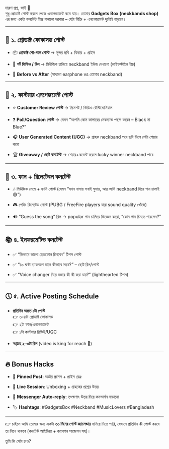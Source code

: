 দারুণ প্রশ্ন, ভাই 🙌  
শুধু প্রোডাক্ট পোস্ট করলে পেজে এনগেজমেন্ট কমে যায়। তোমার **Gadgets Box (neckbands shop)** এর জন্য একটা কনটেন্ট মিক্স বানানো দরকার – যেটা বিক্রি + এনগেজমেন্ট দুটোই বাড়াবে।

---

## 🎯 ১. প্রোডাক্ট ফোকাসড পোস্ট

- 📦 **প্রোডাক্ট শো-অফ পোস্ট** → সুন্দর ছবি + ফিচার + প্রাইস
    
- 🎥 **শর্ট ভিডিও / রিল** → মিউজিক চালিয়ে neckband ইউজ দেখানো (লাইফস্টাইল টাচ)
    
- 📸 **Before vs After** (সাধারণ earphone vs তোমার neckband)
    

---

## 🤝 ২. কাস্টমার এনগেজমেন্ট পোস্ট

- ⭐ **Customer Review পোস্ট** → স্ক্রিনশট / ভিডিও টেস্টিমোনিয়াল
    
- ❓ **Poll/Question পোস্ট** → যেমন “আপনি কোন কালারের নেকব্যান্ড পছন্দ করেন – Black না Blue?”
    
- 🎧 **User Generated Content (UGC)** → গ্রাহক neckband পরে ছবি দিলে সেটা শেয়ার করো
    
- 🏆 **Giveaway / ছোট কনটেস্ট** → শেয়ার+কমেন্ট করলে lucky winner neckband পাবে
    

---

## 🎵 ৩. ফান + রিলেটেবল কনটেন্ট

- 🎶 মিউজিক মেমে + ফানি পোস্ট (যেমন “যখন বাসায় সবাই ঘুমায়, আর আমি neckband দিয়ে গান চালাই 😅”)
    
- 🎮 গেমিং রিলেটেড পোস্ট (PUBG / FreeFire players যারা sound quality খোঁজে)
    
- 🔊 “Guess the song” রিল → popular গান চালিয়ে জিজ্ঞেস করো, “কোন গান চিনতে পারলেন?”
    

---

## 📚 ৪. ইনফরমেটিভ কনটেন্ট

- ✅ “কিভাবে ভালো হেডফোন চিনবেন” টিপস পোস্ট
    
- ✅ “৪০ ঘণ্টা ব্যাকআপ মানে কীভাবে সম্ভব?” – ছোট রিল/পোস্ট
    
- ✅ “Voice changer দিয়ে মজার কী কী করা যায়?” (lighthearted টিপস)
    

---

## 🕔 ৫. Active Posting Schedule

- **প্রতিদিন অন্তত ১টা পোস্ট**  
    👉 ৩-৪টা প্রোডাক্ট ফোকাসড  
    👉 ২টা ফান/এনগেজমেন্ট  
    👉 ১টা কাস্টমার রিভিউ/UGC
    
- **সপ্তাহে ২–৩টা রিল** (video is king for reach 🚀)
    

---

## 🔥 Bonus Hacks

- 📌 **Pinned Post**: অর্ডার প্রসেস + প্রাইস রেঞ্জ
    
- 🎥 **Live Session**: Unboxing + গ্রাহকের প্রশ্নের উত্তর
    
- 💬 **Messenger Auto-reply**: তৎক্ষণাৎ উত্তর দিয়ে কনভার্সন বাড়ানো
    
- 🏷️ **Hashtags**: #GadgetsBox #Neckband #MusicLovers #Bangladesh
    

---

👉 চাইলে আমি তোমার জন্য একটা **৩০ দিনের পোস্ট ক্যালেন্ডার** বানিয়ে দিতে পারি, যেখানে প্রতিদিন কী পোস্ট করবে তা লিখে থাকবে (কনটেন্ট আইডিয়া + ক্যাপশন সাজেশন সহ)।

তুমি কি সেটা চাও?